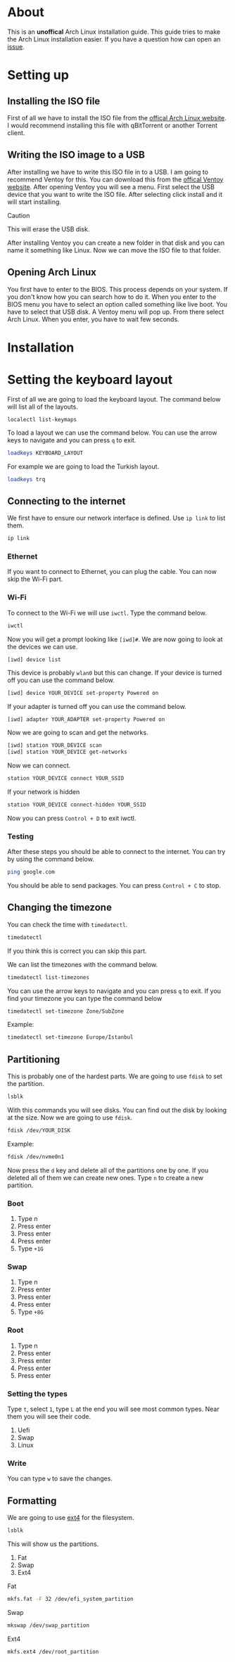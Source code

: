 # About
This is an **unoffical** Arch Linux installation guide. This guide tries to make the Arch Linux installation easier. If you have a question how can open an [issue](https://github.com/byTheInK/Easier-Arch/issues).

# Setting up

## Installing the ISO file
First of all we have to install the ISO file from the [offical Arch Linux website](https://archlinux.org/download/). I would recommend installing this file with qBitTorrent or another Torrent client.

## Writing the ISO image to a USB
After installing we have to write this ISO file in to a USB. I am going to recommend Ventoy for this. You can download this from the [offical Ventoy website](https://www.ventoy.net/en/download.html). After opening Ventoy you will see a menu. First select the USB device that you want to write the ISO file. After selecting click install and it will start installing.

> [!CAUTION]
> This will erase the USB disk.

After installing Ventoy you can create a new folder in that disk and you can name it something like Linux. Now we can move the ISO file to that folder.

## Opening Arch Linux
You first have to enter to the BIOS. This process depends on your system. If you don't know how you can search how to do it. When you enter to the BIOS menu you have to select an option called something like live boot. You have to select that USB disk. A Ventoy menu will pop up. From there select Arch Linux. When you enter, you have to wait few seconds.

# Installation
# Setting the keyboard layout
First of all we are going to load the keyboard layout. The command below will list all of the layouts.
```
localectl list-keymaps
```

To load a layout we can use the command below. You can use the arrow keys to navigate and you can press `q` to exit.
```bash
loadkeys KEYBOARD_LAYOUT
```
For example we are going to load the Turkish layout.
```bash
loadkeys trq
```
## Connecting to the internet
We first have to ensure our network interface is defined. Use `ip link` to list them.
```bash
ip link
```
### Ethernet
If you want to connect to Ethernet, you can plug the cable. You can now skip the Wi-Fi part.

### Wi-Fi
To connect to the Wi-Fi we will use `iwctl`. Type the command below.
```bash
iwctl
```
Now you will get a prompt looking like `[iwd]#`. We are now going to look at the devices we can use.
```bash
[iwd] device list
```
This device is probably `wlan0` but this can change. If your device is turned off you can use the command below.
```bash
[iwd] device YOUR_DEVICE set-property Powered on
```
If your adapter is turned off you can use the command below.
```
[iwd] adapter YOUR_ADAPTER set-property Powered on
```
Now we are going to scan and get the networks.

```bash
[iwd] station YOUR_DEVICE scan
[iwd] station YOUR_DEVICE get-networks
```
Now we can connect.
```bash
station YOUR_DEVICE connect YOUR_SSID
```
If your network is hidden
```bash
station YOUR_DEVICE connect-hidden YOUR_SSID
```
Now you can press `Control + D` to exit iwctl.

### Testing

After these steps you should be able to connect to the internet. You can try by using the command below.

```bash
ping google.com
```
You should be able to send packages. You can press `Control + C` to stop.

## Changing the timezone
You can check the time with `timedatectl`.
```bash
timedatectl
```
If you think this is correct you can skip this part.

We can list the timezones with the command below.
```bash
timedatectl list-timezones
```
You can use the arrow keys to navigate and you can press `q` to exit. If you find your timezone you can type the command below
```bash
timedatectl set-timezone Zone/SubZone
```

Example:
```bash
timedatectl set-timezone Europe/Istanbul
```
## Partitioning
This is probably one of the hardest parts. We are going to use `fdisk` to set the partition.
```bash
lsblk
```
With this commands you will see disks. You can find out the disk by looking at the size. Now we are going to use `fdisk`.
```bash
fdisk /dev/YOUR_DISK
```
Example:
```bash
fdisk /dev/nvme0n1
```
Now press the `d` key and delete all of the partitions one by one. If you deleted all of them we can create new ones. Type `n` to create a new partition.

### Boot
1. Type n
2. Press enter
3. Press enter
4. Press enter
5. Type `+1G`

### Swap
1. Type n
2. Press enter
3. Press enter
4. Press enter
5. Type `+8G`

### Root
1. Type n
2. Press enter
3. Press enter
4. Press enter
5. Press enter

### Setting the types
Type `t`, select `1`, type `L` at the end you will see most common types. Near them you will see their code.

1. Uefi
2. Swap
3. Linux

### Write
You can type `w` to save the changes.

## Formatting
We are going to use [ext4](https://wiki.archlinux.org/title/Ext4) for the filesystem.
```bash
lsblk
```
This will show us the partitions.
1. Fat
2. Swap
3. Ext4

Fat
```bash
mkfs.fat -F 32 /dev/efi_system_partition
```

Swap
```bash
mkswap /dev/swap_partition
```

Ext4
```bash
mkfs.ext4 /dev/root_partition
```

